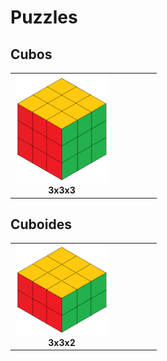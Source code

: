 # Puzzles

## Cubos

|||||||
|---|---|---|---|---|---|
|[<img src = "./img/3x3x3.png" width = 150>](./Cubos/3x3x3/README.md)**<div align="center">3x3x3</div>**|

## Cuboides

|||||||
|---|---|---|---|---|---|
|[<img src = "./img/3x3x2.png" width = 150>](./Cuboides/3x3x2/README.md)**<div align="center">3x3x2</div>**|
